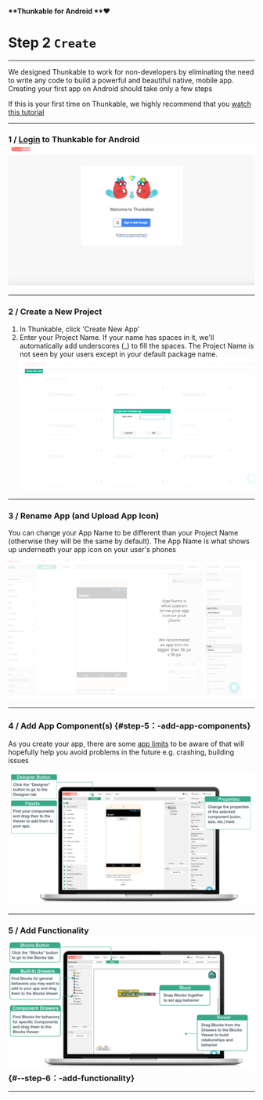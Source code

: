 #### **Thunkable for Android **❤

# Step 2 `Create`

---

We designed Thunkable to work for non-developers by eliminating the need to write any code to build a powerful and beautiful native, mobile app. Creating your first app on Android should take only a few steps

If this is your first time on Thunkable, we highly recommend that you [watch this tutorial](https://www.youtube.com/watch?v=hZ7z3t-98O0)

---

### 1 / [Login](https://ios.thunkable.com) to Thunkable for Android![](/assets/login-android.png)

---

### 2 / Create a New Project

1. In Thunkable, click 'Create New App'
2. Enter your Project Name.  If your name has spaces in it, we'll automatically add underscores \(\_\) to fill the spaces. The Project Name is not seen by your users except in your default package name. ![](/assets/create-android-fig-3.png)

---

### 3 / Rename App \(and Upload App Icon\)

You can change your App Name to be different than your Project Name \(otherwise they will be the same by default\). The App Name is what shows up underneath your app icon on your user's phones

![](/assets/create-android-fig-2.png)

---

### 4 / **Add App Component\(s\)** {#step-5：-add-app-components}

As you create your app, there are some [app limits](#limits) to be aware of that will hopefully help you avoid problems in the future e.g. crashing, building issues

![](/assets/add-blocks.png)

---

### 5 / **Add Functionality**![](/assets/connect-blocks.png) {#--step-6：-add-functionality}

---

#### 

#### 



